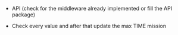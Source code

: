 - API (check for the middleware already implemented or fill the API package)


- Check every value and after that update the max TIME mission